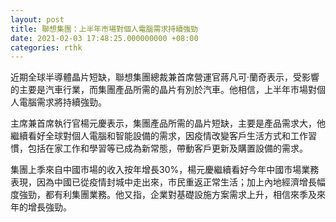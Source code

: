 ```yaml
---
layout: post
title: 聯想集團：上半年市場對個人電腦需求持續強勁
date: 2021-02-03 17:48:25.000000000 +08:00
categories: rthk
---
```


近期全球半導體晶片短缺，聯想集團總裁兼首席營運官蔣凡可·蘭奇表示，受影響的主要是汽車行業，而集團產品所需的晶片有別於汽車。他相信，上半年市場對個人電腦需求將持續強勁。

主席兼首席執行官楊元慶表示，集團產品所需的晶片短缺，主要是產品需求大，他繼續看好全球對個人電腦和智能設備的需求，因疫情改變客戶生活方式和工作習慣，包括在家工作和學習等已成為新常態，帶動客戶更新及購置設備的需求。

集團上季來自中國市場的收入按年增長30%，楊元慶繼續看好今年中國市場業務表現，因為中國已從疫情封城中走出來，市民重返正常生活；加上內地經濟增長幅度強勁，都有利集團業務。他又指，企業對基礎設施方案需求上升，相信來季及來年的增長強勁。
